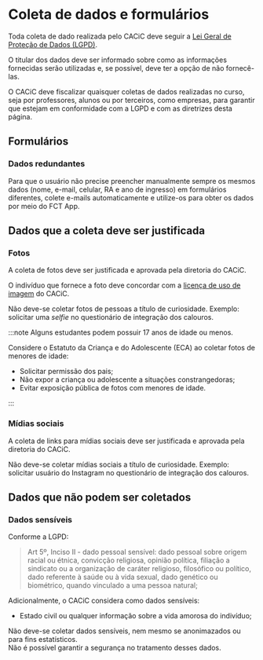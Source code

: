 # Coleta de dados e formulários

Toda coleta de dado realizada pelo CACiC deve seguir a [Lei Geral de Proteção de Dados (LGPD)](https://www.planalto.gov.br/ccivil_03/_ato2015-2018/2018/lei/l13709.htm).

O titular dos dados deve ser informado sobre como as informações fornecidas serão utilizadas e, se possível, deve ter a opção de não fornecê-las.

O CACiC deve fiscalizar quaisquer coletas de dados realizadas no curso, seja por professores, alunos ou por terceiros, como empresas, para garantir que estejam em conformidade com a LGPD e com as diretrizes desta página.

## Formulários

### Dados redundantes

Para que o usuário não precise preencher manualmente sempre os mesmos dados (nome, e-mail, celular, RA e ano de ingresso) em formulários diferentes, colete e-mails automaticamente e utilize-os para obter os dados por meio do FCT App.

## Dados que a coleta deve ser justificada

### Fotos

A coleta de fotos deve ser justificada e aprovada pela diretoria do CACiC.

O indivíduo que fornece a foto deve concordar com a [licença de uso de imagem](https://cacic.dev.br/kb/CACiC/Legal/Licen%C3%A7a%20de%20uso%20de%20imagem) do CACiC.

Não deve-se coletar fotos de pessoas a título de curiosidade. Exemplo: solicitar uma _selfie_ no questionário de integração dos calouros.

:::note
Alguns estudantes podem possuir 17 anos de idade ou menos.

Considere o Estatuto da Criança e do Adolescente (ECA) ao coletar fotos de menores de idade:

- Solicitar permissão dos pais;
- Não expor a criança ou adolescente a situações constrangedoras;
- Evitar exposição pública de fotos com menores de idade.

:::

### Mídias sociais

A coleta de links para mídias sociais deve ser justificada e aprovada pela diretoria do CACiC.

Não deve-se coletar mídias sociais a título de curiosidade. Exemplo: solicitar usuário do Instagram no questionário de integração dos calouros.

## Dados que não podem ser coletados

### Dados sensíveis

Conforme a LGPD:

> Art 5º, Inciso II - dado pessoal sensível: dado pessoal sobre origem racial ou étnica, convicção religiosa, opinião política, filiação a sindicato ou a organização de caráter religioso, filosófico ou político, dado referente à saúde ou à vida sexual, dado genético ou biométrico, quando vinculado a uma pessoa natural;

Adicionalmente, o CACiC considera como dados sensíveis:

- Estado civil ou qualquer informação sobre a vida amorosa do indivíduo;

Não deve-se coletar dados sensíveis, nem mesmo se anonimazados ou para fins estatísticos.  
Não é possível garantir a segurança no tratamento desses dados.
